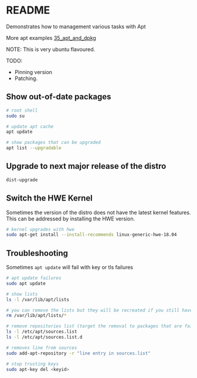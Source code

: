 # README

Demonstrates how to management various tasks with Apt

More apt examples [35_apt_and_dpkg](https://github.com/chrisguest75/shell_examples/tree/58f1a38e1ef9d32574ec2ca587bef082c811b02e/35_apt_and_dpkg)  

NOTE: This is very ubuntu flavoured.  

TODO:

* Pinning version
* Patching.  

## Show out-of-date packages

```sh
# root shell
sudo su

# update apt cache
apt update

# show packages that can be upgraded
apt list --upgradable
```

## Upgrade to next major release of the distro

```sh
dist-upgrade
```

## Switch the HWE Kernel

Sometimes the version of the distro does not have the latest kernel features. This can be addressed by installing the HWE version. 

```sh
# kernel upgrades with hwe
sudo apt-get install --install-recommends linux-generic-hwe-18.04 
```

## Troubleshooting

Sometimes `apt update` will fail with key or tls failures

```sh
# apt update failures
sudo apt update

# show lists
ls -l /var/lib/apt/lists

# you can remove the lists but they will be recreated if you still have sources
rm /var/lib/apt/lists/*

# remove repositories list (target the removal to packages that are failing)
ls -l /etc/apt/sources.list
ls -l /etc/apt/sources.list.d

# removes line from sources
sudo add-apt-repository -r "line entry in sources.list"

# stop trusting keys
sudo apt-key del <keyid>
```
